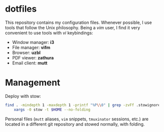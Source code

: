 # dotfiles
This repository contains my configuration files.
Whenever possible, I use tools that follow the Unix philosophy.
Being a *vim* user, I find it very convenient to use tools with *vi* keybindings:

+ Window manager: **i3**
+ File manager: **vifm**
+ Browser: **uzbl**
+ PDF viewer: **zathura**
+ Email client: **mutt**

# Management
Deploy with stow:

```bash
find . -mindepth 1 -maxdepth 1 -printf "%P\\0" | grep -zvFf .stowignore | \
    xargs -0 stow -t $HOME --no-folding
```

Personal files (`mutt` aliases, `vim` snippets, `tmuxinator` sessions, etc.) are located in a different git repository and stowed normally, with folding.
